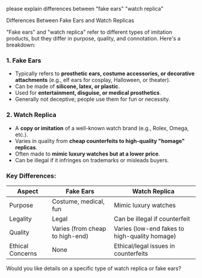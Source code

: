 please explain differences between "fake ears" "watch replica"

Differences Between Fake Ears and Watch Replicas

"Fake ears" and "watch replica" refer to different types of imitation products, but they differ in purpose, quality, and connotation. Here's a breakdown:  

### **1. Fake Ears**  
- Typically refers to **prosthetic ears, costume accessories, or decorative attachments** (e.g., elf ears for cosplay, Halloween, or theater).  
- Can be made of **silicone, latex, or plastic**.  
- Used for **entertainment, disguise, or medical prosthetics**.  
- Generally not deceptive; people use them for fun or necessity.  

### **2. Watch Replica**  
- A **copy or imitation** of a well-known watch brand (e.g., Rolex, Omega, etc.).  
- Varies in quality from **cheap counterfeits to high-quality "homage" replicas**.  
- Often made to **mimic luxury watches but at a lower price**.  
- Can be illegal if it infringes on trademarks or misleads buyers.  

### **Key Differences:**  
| Aspect          | Fake Ears                          | Watch Replica                     |  
|----------------|----------------------------------|----------------------------------|  
| Purpose        | Costume, medical, fun           | Mimic luxury watches             |  
| Legality       | Legal                            | Can be illegal if counterfeit    |  
| Quality        | Varies (from cheap to high-end) | Varies (low-end fakes to high-quality homage) |  
| Ethical Concerns | None                            | Ethical/legal issues in counterfeits |  

Would you like details on a specific type of watch replica or fake ears?
